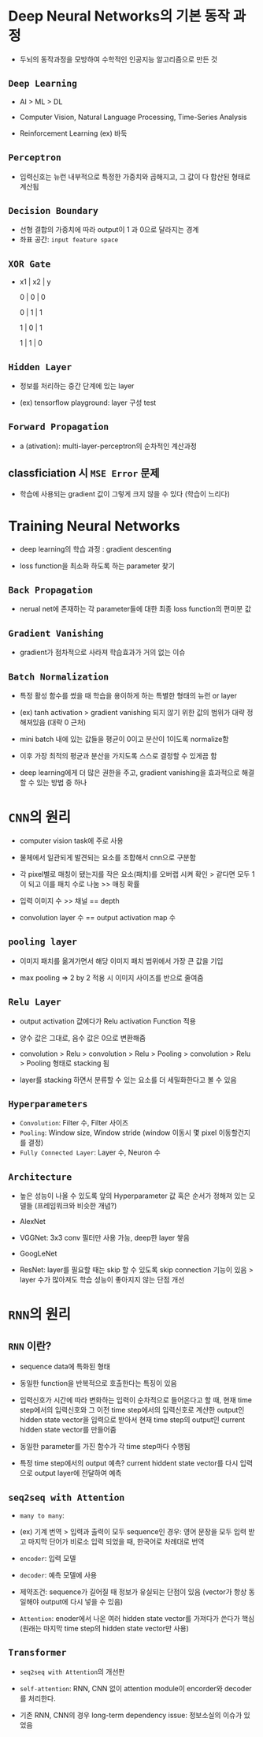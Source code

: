 # Deep Neural Networks의 기본 동작 과정

- 두뇌의 동작과정을 모방하여 수학적인 인공지능 알고리즘으로 만든 것

## `Deep Learning`

- AI > ML > DL

- Computer Vision, Natural Language Processing, Time-Series Analysis

- Reinforcement Learning (ex) 바둑

## `Perceptron`

- 입력신호는 뉴런 내부적으로 특정한 가중치와 곱해지고, 그 값이 다 합산된 형태로 계산됨

## `Decision Boundary`
- 선형 결합의 가중치에 따라 output이 1 과 0으로 달라지는 경계
- 좌표 공간: `input feature space`


## `XOR Gate`
- x1 | x2 | y
  
  0  | 0  |  0

  0  | 1  |  1

  1  | 0  |  1

  1  | 1  |  0

## `Hidden Layer`
- 정보를 처리하는 중간 단계에 있는 layer

- (ex) tensorflow playground: layer 구성 test

## `Forward Propagation`
- a (ativation): multi-layer-perceptron의 순차적인 계산과정

## classficiation 시 `MSE Error` 문제

- 학습에 사용되는 gradient 값이 그렇게 크지 않을 수 있다 (학습이 느리다)

# Training Neural Networks

- deep learning의 학습 과정
: gradient descenting 

- loss function을 최소화 하도록 하는 parameter 찾기

## `Back Propagation`
- nerual net에 존재하는 각 parameter들에 대한 최종 loss function의 편미분 값 

## `Gradient Vanishing`

- gradient가 점차적으로 사라져 학습효과가 거의 없는 이슈

## `Batch Normalization`

- 특정 활성 함수를 썼을 때 학습을 용이하게 하는 특별한 형태의 뉴런 or layer

- (ex) tanh activation > gradient vanishing 되지 않기 위한 값의 범위가 대략 정해져있음 (대략 0 근처)

- mini batch 내에 있는 값들을 평균이 0이고 분산이 1이도록 normalize함

- 이후 가장 최적의 평균과 분산을 가지도록 스스로 결정할 수 있게끔 함

- deep learning에게 더 많은 권한을 주고, gradient vanishing을 효과적으로 해결할 수 있는 방법 중 하나

# `CNN`의 원리 

- computer vision task에 주로 사용

- 물체에서 일관되게 발견되는 요소를 조합해서 cnn으로 구분함

- 각 pixel별로 매칭이 됐는지를 작은 요소(패치)를 오버랩 시켜 확인 > 같다면 모두 1이 되고 이를 패치 수로 나눔 >> 매칭 확률

- 입력 이미지 수 >> 채널 == depth

- convolution layer 수 == output activation map 수

## `pooling layer`
- 이미지 패치를 옮겨가면서 해당 이미지 패치 범위에서 가장 큰 값을 기입

- max pooling => 2 by 2 적용 시 이미지 사이즈를 반으로 줄여줌

## `Relu Layer`
- output activation 값에다가 Relu activation Function 적용
- 양수 값은 그대로, 음수 값은 0으로 변환해줌

- convolution > Relu > convolution > Relu > Pooling > convolution > Relu > Pooling 형태로 stacking 됨

- layer를 stacking 하면서 분류할 수 있는 요소를 더 세밀화한다고 볼 수 있음

## `Hyperparameters`

- `Convolution`: Filter 수, Filter 사이즈
- `Pooling`: Window size, Window stride (window 이동시 몇 pixel 이동할건지를 결정)
- `Fully Connected Layer`: Layer 수, Neuron 수

## `Architecture`
- 높은 성능이 나올 수 있도록 앞의 Hyperparameter 값 혹은 순서가 정해져 있는 모델들 (프레임워크와 비슷한 개념?)
  
- AlexNet
- VGGNet: 3x3 conv 필터만 사용 가능, deep한 layer 쌓음
- GoogLeNet
- ResNet: layer를 필요할 때는 skip 할 수 있도록 skip connection 기능이 있음 > layer 수가 많아져도 학습 성능이 좋아지지 않는 단점 개선

# `RNN`의 원리

## `RNN` 이란?
- sequence data에 특화된 형태
  
- 동일한 function을 반복적으로 호출한다는 특징이 있음

- 입력신호가 시간에 따라 변화하는 입력이 순차적으로 들어온다고 할 때, 현재 time step에서의 입력신호와 그 이전 time step에서의 입력신호로 계산한 output인 hidden state vector을 입력으로 받아서 현재 time step의 output인 current hidden state vector를 만들어줌

- 동일한 parameter를 가진 함수가 각 time step마다 수행됨

- 특정 time step에서의 output 예측? current hiddent state vector를 다시 입력으로 output layer에 전달하여 예측



## `seq2seq with Attention`

- `many to many`: 

- (ex) 기계 번역 > 입력과 출력이 모두 sequence인 경우: 영어 문장을 모두 입력 받고 마지막 단어가 비로소 입력 되었을 때, 한국어로 차례대로 번역

- `encoder`: 입력 모델

- `decoder`: 예측 모델에 사용

- 제약조건: sequence가 길어질 때 정보가 유실되는 단점이 있음 (vector가 항상 동일해야 output에 다시 넣을 수 있음)

- `Attention`: enoder에서 나온 여러 hidden state vector를 가져다가 쓴다가 핵심 (원래는 마지막 time step의 hidden state vector만 사용)

## `Transformer`

- `seq2seq with Attention`의 개선판

- `self-attention`: RNN, CNN 없이 attention module이 encorder와 decoder를 처리한다.

- 기존 RNN, CNN의 경우 long-term dependency issue: 정보소실의 이슈가 있었음

